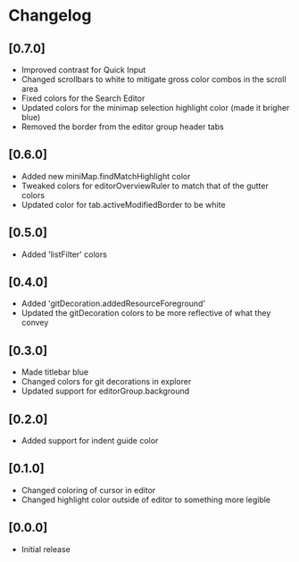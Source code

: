 # Changelog

## [0.7.0]
- Improved contrast for Quick Input
- Changed scrollbars to white to mitigate gross color combos in the scroll area
- Fixed colors for the Search Editor
- Updated colors for the minimap selection highlight color (made it brigher blue)
- Removed the border from the editor group header tabs

## [0.6.0]
- Added new miniMap.findMatchHighlight color
- Tweaked colors for editorOverviewRuler to match that of the gutter colors
- Updated color for tab.activeModifiedBorder to be white

## [0.5.0]
- Added 'listFilter' colors

## [0.4.0]
- Added 'gitDecoration.addedResourceForeground'
- Updated the gitDecoration colors to be more reflective of what they convey

## [0.3.0]
- Made titlebar blue
- Changed colors for git decorations in explorer
- Updated support for editorGroup.background

## [0.2.0]
- Added support for indent guide color

## [0.1.0]
- Changed coloring of cursor in editor
- Changed highlight color outside of editor to something more legible

## [0.0.0]
- Initial release
